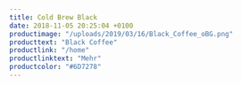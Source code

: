 ```yaml
---
title: Cold Brew Black
date: 2018-11-05 20:25:04 +0100
productimage: "/uploads/2019/03/16/Black_Coffee_oBG.png"
producttext: "Black Coffee"
productlink: "/home"
productlinktext: "Mehr"
productcolor: "#6D7278"
---
```

